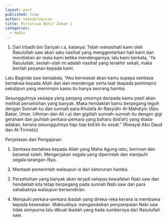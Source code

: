 ```yaml
---
layout: post
published: true
author: tehnoblequran
title: Peristiwa Akhir Zaman 1
categories:
  - Hadis
---
```

001. Dari Irbadh bin Sariyah r.a, katanya: Telah menasihati kami oleh Rasulullah saw akan satu nasihat yang menggentarkan hati kami dan menitiskan air mata kami ketika mendengarnya, lalu kami berkata, ‘Ya Rasulullah, seolah-olah ini adalah nasihat yang terakhir sekali, maka berilah pesanan kepada kami.

Lalu Baginda saw bersabda, “Aku berwasiat akan kamu supaya sentiasa bertakwa kepada Allah dan dan mendengar serta taat (kepada pemimpin) sekalipun yang memimpin kamu itu hanya seorang hamba. 

Sesungguhnya sesiapa yang panjang umurnya daripada kamu pasti akan melihat perselisihan yang banyak. Maka hendaklah kamu berpegang teguh dengan Sunnah ku dan sunnah para Khulafa Ar-Rasyidin Al-Mahdiyin (Abu Bakar, Umar, Uthman dan Ali r.a) dan gigitlah sunnah-sunnah itu dengan gigi geraham dan jauhilah perkara-perkara yang baharu (bid’ah) yang diada-adakan, kerana sesungguhnya tiap-tiap bid’ah itu sesat.” (Riwayat Abu Daud dan At-Tirmidzi) 

Penjelasan dan Pengajaran: 
1. Sentiasa bertakwa kepada Allah yang Maha Agung iaitu, beriman dan beramal soleh. Mengerjakan segala yang diperintah dan menjauhi segala larangan-Nya. 

2. Mentaati pemerintah walaupun ia dari keturunan hamba. 

3. Perselisihan yang banyak akan terjadi selepas kewafatan Nabi saw dan hendaklah kita tetap berpegang pada sunnah Nabi saw dan para sahabatnya walaupun bersendirian. 

4. Menjauhi perkara-perkara ibadah yang direka-reka kerana ia membawa kepada kesesatan. Maksudnya: mengandaikan penyampaian Nabi saw tidak sempurna lalu dibuat ibadah yang tiada sumbernya dari Rasulullah saw.